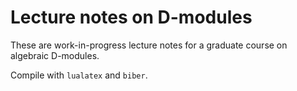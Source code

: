 # Lecture notes on D-modules

These are work-in-progress lecture notes for a graduate course on algebraic D-modules.

Compile with `lualatex` and `biber`.
